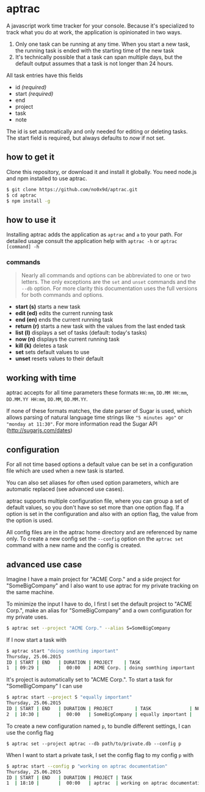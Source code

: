 # aptrac

A javascript work time tracker for your console.
Because it's specialized to track what you do at work, the application is opinionated in two ways.

1. Only one task can be running at any time. When you start a new task, the running task is ended with the starting time of the new task
2. It's technically possible that a task can span multiple days, but the default output assumes that a task is not longer than 24 hours.

All task entries have this fields

* id *(required)*
* start *(required)*
* end
* project
* task
* note

The id is set automatically and only needed for editing or deleting tasks. The start field is required, but always defaults to *now* if not set.

## how to get it

Clone this repository, or download it and install it globally. You need node.js and npm installed to use aptrac.

```sh
$ git clone https://github.com/no0x9d/aptrac.git
$ cd aptrac
$ npm install -g
```

## how to use it

Installing aptrac adds the application as `aptrac` and `a` to your path.
For detailed usage consult the application help with `aptrac -h` or `aptrac [command] -h`

### commands
> Nearly all commands and options can be abbreviated to one or two letters. 
> The only exceptions are the `set` and `unset` commands and the `--db` option.
> For more clarity this documentation uses the full versions for both commands and options.

* **start (s)** starts a new task
* **edit (ed)** edits the current running task
* **end (en)** ends the current running task
* **return (r)** starts a new task with the values from the last ended task
* **list (l)** displays a set of tasks (default: today's tasks)
* **now (n)** displays the current running task
* **kill (k)** deletes a task
* **set** sets default values to use
* **unset** resets values to their default

## working with time

aptrac accepts for all time parameters these formats `HH:mm`, `DD.MM HH:mm`, `DD.MM.YY HH:mm`, `DD.MM`, `DD.MM.YY`.

If none of these formats matches, the date parser of Sugar is used, which allows parsing of natural language time strings like `"5 minutes ago"` or `"monday at 11:30"`.
For more information read the Sugar API (http://sugarjs.com/dates)

## configuration
For all not time based options a default value can be set in a configuration file which are used when a new task is started.

You can also set aliases for often used option parameters, which are automatic replaced (see advanced use cases).

aptrac supports multiple configuration file, where you can group a set of default values, so you don't have so set more than one option flag. If a option is set in the configuration and also with an option flag, the value from the option is used.

All config files are in the aptrac home directory and are referenced by name only. To create a new config set the `--config` option on the `aptrac set` command with a new name and the config is created.

## advanced use case

Imagine I have a main project for "ACME Corp." and a side project for "SomeBigCompany" and I also want to use aptrac for my private tracking on the same machine.

To minimize the input I have to do, I first I set the default project to "ACME Corp.", make an alias for "SomeBigCompany" and a own configuration for my private uses.
```sh
$ aptrac set --project "ACME Corp." --alias S=SomeBigCompany
```

If I now start a task with 

```sh
$ aptrac start "doing somthing important"
Thursday, 25.06.2015
ID | START | END   | DURATION | PROJECT    | TASK                      | NOTE
1  | 09:29 |       |  00:00   | ACME Corp. | doing somthing important  |

``` 

It's project is automatically set to "ACME Corp.". To start a task for "SomeBigCompany" I can use 

```sh
$ aptrac start --project S "equally important"
Thursday, 25.06.2015
ID | START | END   | DURATION | PROJECT        | TASK              | NOTE
2  | 10:30 |       |  00:00   | SomeBigCompany | equally important |
```

To create a new configuration named `p`, to bundle different settings, I can use the config flag

```
$ aptrac set --project aptrac --db path/to/private.db --config p
```

When I want to start a private task, I set the config flag to my config `p` with

```sh
$ aptrac start --config p "working on aptrac documentation"
Thursday, 25.06.2015
ID | START | END   | DURATION | PROJECT | TASK                            | NOTE
1  | 18:10 |       |  00:00   | aptrac  | working on aptrac documentation |
```